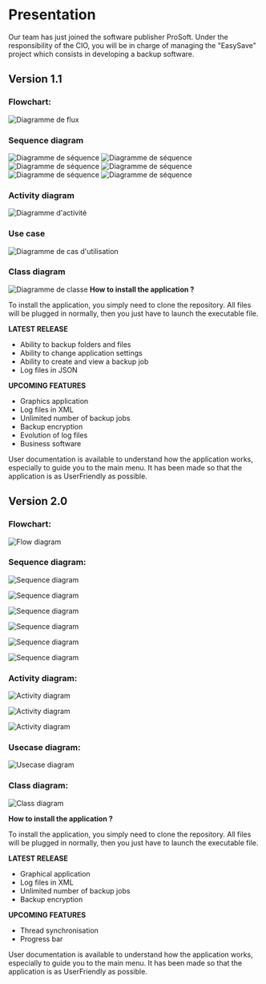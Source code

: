 # Presentation

Our team has just joined the software publisher ProSoft. Under the responsibility of the CIO, you will be in charge of managing the "EasySave" project which consists in developing a backup software.

## Version 1.1
### Flowchart:

![Diagramme de flux](CDC/Diagramme_Flux.png "Digramme de flux")

### Sequence diagram 
![Diagramme de séquence](CDC/Diagramme_sequence_afficher_travaux.png "Digramme de séquence")
![Diagramme de séquence](CDC/Diagramme_sequence_creer_un_travail.png "Digramme de séquence")
![Diagramme de séquence](CDC/Diagramme_sequence_effacer_un_travail.png "Digramme de séquence")
![Diagramme de séquence](CDC/Diagramme_sequence_modifier_un_travail.png "Digramme de séquence")
![Diagramme de séquence](CDC/Diagramme_sequence_parametrer_application_affichage.png "Digramme de séquence")
![Diagramme de séquence](CDC/Diagramme_sequence_parametrer_application_affichage.png "Digramme de séquence")
### Activity diagram
![Diagramme d'activité](CDC/Job_activity_diagram.drawio.png "Digramme d'activité")
### Use case
![Diagramme de cas d'utilisation](CDC/Usecase_diagram.png "Digramme de cas d'utilisation")
### Class diagram
![Diagramme de classe](CDC/Diagramme_Classe.drawio.png "Digramme de classe")
**How to install the application ?**

To install the application, you simply need to clone the repository. All files will be plugged in normally, then you just have to launch the executable file.

**LATEST RELEASE**

 - Ability to backup folders and files
 - Ability to change application settings
 - Ability to create and view a backup job
 - Log files in JSON

**UPCOMING FEATURES**

 - Graphics application
 - Log files in XML
 - Unlimited number of backup jobs
 - Backup encryption
 - Evolution of log files
 - Business software

User documentation is available to understand how the application works, especially to guide you to the main menu. It has been made so that the application is as UserFriendly as possible.

## Version 2.0
### Flowchart:

![Flow diagram](Diagramme_Flux_1.drawio)

### Sequence diagram:

![Sequence diagram](CDC/Diagramme_sequence_afficher_travaux.png)

![Sequence diagram](CDC/Diagramme_sequence_creer_un_travail.png)

![Sequence diagram](CDC/Diagramme_sequence_effacer_un_travail.png)

![Sequence diagram](CDC/Diagramme_sequence_modifier_un_travail.png)

![Sequence diagram](CDC/Diagramme_sequence_parametrer_application_affichage.png)

![Sequence diagram](CDC/Diagramme_sequence_parametrer_application_affichage.png)

### Activity diagram:

![Activity diagram](CDC/Activity_diagram_v2.0.png)

![Activity diagram](CDC/Job_activity_diagram_v2.0.png)

![Activity diagram](CDC/Settings_activity_diagram.png)

### Usecase diagram:

![Usecase diagram](CDC/Usecase_diagram.png)

### Class diagram:

![Class diagram](CDC/Class_diagram.png)

**How to install the application ?**

To install the application, you simply need to clone the repository. All files will be plugged in normally, then you just have to launch the executable file.

**LATEST RELEASE**

 - Graphical application
 - Log files in XML
 - Unlimited number of backup jobs
 - Backup encryption

**UPCOMING FEATURES**

 - Thread synchronisation
 - Progress bar

User documentation is available to understand how the application works, especially to guide you to the main menu. It has been made so that the application is as UserFriendly as possible.

